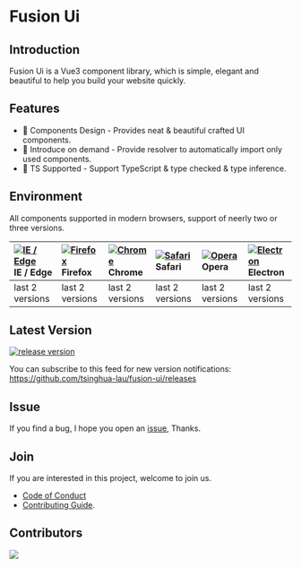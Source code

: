 # Fusion Ui

## Introduction

Fusion Ui is a Vue3 component library, which is simple, elegant and beautiful to help you build your website quickly.

## Features

- 🧜 Components Design - Provides neat & beautiful crafted UI components.
- 🎡 Introduce on demand - Provide resolver to automatically import only used components.
- 💪 TS Supported - Support TypeScript & type checked & type inference.

## Environment

All components supported in modern browsers, support of neerly two or three versions.

| [![IE / Edge](https://cdn.nlark.com/yuque/0/2023/png/785653/1676598386595-58e6efd6-bd29-4671-bf28-e289dc8911e2.png)](http://godban.github.io/browsers-support-badges/) IE / Edge | [![Firefox](https://cdn.nlark.com/yuque/0/2023/png/785653/1676598386577-a25d20a4-c8e3-4c57-86bc-a1c853264457.png)](http://godban.github.io/browsers-support-badges/) Firefox | [![Chrome](https://cdn.nlark.com/yuque/0/2023/png/785653/1676598386568-5c1d71d1-732d-41b6-a20c-9900d1bcaa7a.png)](http://godban.github.io/browsers-support-badges/) Chrome | [![Safari](https://cdn.nlark.com/yuque/0/2023/png/785653/1676598386580-1a0870a7-0483-4c92-84ee-5afcd1da92d6.png)](http://godban.github.io/browsers-support-badges/) Safari | [![Opera](https://cdn.nlark.com/yuque/0/2023/png/785653/1676598386571-49e31a0f-d0e4-4efc-8808-a5eedd4101fe.png)](http://godban.github.io/browsers-support-badges/) Opera | [![Electron](https://cdn.nlark.com/yuque/0/2023/png/785653/1676598389214-b4742a92-cfe7-4730-aefb-f2fb5fd046f3.png)](http://godban.github.io/browsers-support-badges/) Electron |
| :------------------------------------------------------------------------------------------------------------------------------------------------------------------------------- | :--------------------------------------------------------------------------------------------------------------------------------------------------------------------------- | :------------------------------------------------------------------------------------------------------------------------------------------------------------------------- | :------------------------------------------------------------------------------------------------------------------------------------------------------------------------- | :----------------------------------------------------------------------------------------------------------------------------------------------------------------------- | :----------------------------------------------------------------------------------------------------------------------------------------------------------------------------- |
| last 2 versions                                                                                                                                                                  | last 2 versions                                                                                                                                                              | last 2 versions                                                                                                                                                            | last 2 versions                                                                                                                                                            | last 2 versions                                                                                                                                                          | last 2 versions                                                                                                                                                                |

## Latest Version

[![release version](https://img.shields.io/github/v/release/tsinghua-lau/fusion-ui?display_name=tag)](https://www.npmjs.com/package/fusion-ui)

You can subscribe to this feed for new version notifications: https://github.com/tsinghua-lau/fusion-ui/releases

## Issue

If you find a bug, I hope you open an [issue](https://github.com/tsinghua-lau/fusion-ui/issues), Thanks.

## Join

If you are interested in this project, welcome to join us.

- [Code of Conduct](https://github.com/tsinghua-lau/fusion-ui/blob/master/CODE_OF_CONDUCT.md)
- [Contributing Guide](https://github.com/tsinghua-lau/fusion-ui/blob/master/CONTRIBUTING.md).

## Contributors

<a href="https://github.com/tsinghua-lau/fusion-ui/graphs/contributors">
  <img src="https://contrib.rocks/image?repo=tsinghua-lau/fusion-ui" />
</a>
